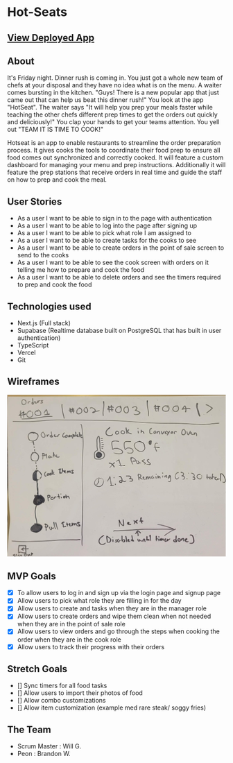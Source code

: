 # Hot-Seats

## [View Deployed App](https://hot-seats.vercel.app)

## About

It's Friday night. Dinner rush is coming in. You just got a whole new team of chefs at your disposal and they have no idea what is on the menu. A waiter comes bursting in the kitchen. "Guys! There is a new popular app that just came out that can help us beat this dinner rush!" You look at the app "HotSeat". The waiter says "It will help you prep your meals faster while teaching the other chefs different prep times to get the orders out quickly and deliciously!" You clap your hands to get your teams attention. You yell out "TEAM IT IS TIME TO COOK!"

Hotseat is an app to enable restaurants to streamline the order preparation
process. It gives cooks the tools to coordinate their food prep to ensure
all food comes out synchronized and correctly cooked. It will feature a custom dashboard for
managing your menu and prep instructions. Additionally it will feature the prep stations that
receive orders in real time and guide the staff on how to prep and cook the meal.

## User Stories
- As a user I want to be able to sign in to the page with authentication
- As a user I want to be able to log into the page after signing up
- As a user I want to be able to pick what role I am assigned to
- As a user I want to be able to create tasks for the cooks to see
- As a user I want to be able to create orders in the point of sale screen to send to the cooks
- As a user I want to be able to see the cook screen with orders on it telling me how to prepare and cook the food
- As a user I want to be able to delete orders and see the timers required to prep and cook the food


## Technologies used

- Next.js (Full stack)
- Supabase (Realtime database built on PostgreSQL that has built in user authentication)
- TypeScript
- Vercel
- Git

## Wireframes

![Main App](wireframes/Main_Screen.jpg)

## MVP Goals
- [x] To allow users to log in and sign up via the login page and signup page
- [x] Allow users to pick what role they are filling in for the day
- [x] Allow users to create and tasks when they are in the manager role
- [x] Allow users to create orders and wipe them clean when not needed when they are in the point of sale role
- [x] Allow users to view orders and go through the steps when cooking the order when they are in the cook role
- [x] Allow users to track their progress with their orders

## Stretch Goals
- [] Sync timers for all food tasks
- [] Allow users to import their photos of food
- [] Allow combo customizations
- [] Allow item customization (example med rare steak/ soggy fries) 

## The Team
- Scrum Master : Will G.
- Peon : Brandon W.
